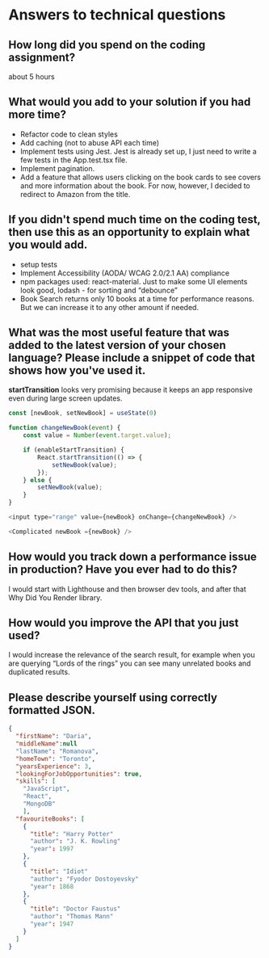# Answers to technical questions

## How long did you spend on the coding assignment? 
about 5 hours

## What would you add to your solution if you had more time?
* Refactor code to clean styles
* Add caching (not to abuse API each time)
* Implement tests using Jest. Jest is already set up, I just need to write a few tests in the App.test.tsx file.
* Implement pagination.
* Add a feature that allows users clicking on the book cards to see covers and more information about the book. For now, however, I decided to redirect to Amazon from the title.

## If you didn't spend much time on the coding test, then use this as an opportunity to explain what you would add.
* setup tests
* Implement Accessibility (AODA/ WCAG 2.0/2.1 AA) compliance
* npm packages used: react-material. Just to make some UI elements look good, lodash - for sorting and “debounce”
* Book Search returns only 10 books at a time for performance reasons. But we can increase it to any other amount if needed.


## What was the most useful feature that was added to the latest version of your chosen language? Please include a snippet of code that shows how you've used it.
**startTransition** looks very promising because it keeps an app responsive even during large screen updates.
```javascript
const [newBook, setNewBook] = useState(0)

function changeNewBook(event) {
    const value = Number(event.target.value);

    if (enableStartTransition) {
        React.startTransition(() => {
            setNewBook(value);
        });
    } else {
        setNewBook(value);
    }
}

<input type="range" value={newBook} onChange={changeNewBook} />

<Complicated newBook ={newBook} />
```


## How would you track down a performance issue in production? Have you ever had to do this?
I would start with Lighthouse and then browser dev tools, and after that Why Did You Render library. 


## How would you improve the API that you just used? 
I would increase the relevance of the search result, for example when you are querying “Lords of the rings” you can see many unrelated books and duplicated results. 

## Please describe yourself using correctly formatted JSON.
```json
{
  "firstName": "Daria", 
  "middleName":null
  "lastName": "Romanova",
  "homeTown": "Toronto",
  "yearsExperience": 3,
  "lookingForJobOpportunities": true,
  "skills": [
    "JavaScript",
    "React",
    "MongoDB"
    ],
  "favouriteBooks": [
    {
      "title": "Harry Potter"
      "author": "J. K. Rowling"
      "year": 1997
    },
    {
      "title": "Idiot"
      "author": "Fyodor Dostoyevsky"
      "year": 1868
    },
    {
      "title": "Doctor Faustus"
      "author": "Thomas Mann"
      "year": 1947
    }
  ]
}
```


